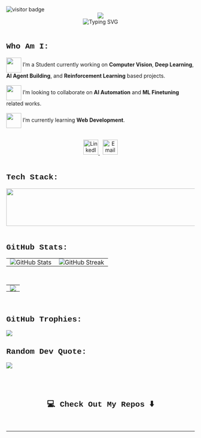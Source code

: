 <img src="https://visitor-badge.laobi.icu/badge?page_id=Ashok-19.Ashok-19" alt="visitor badge"/>

<div align="center">
 <img src=https://i.imgur.com/auqdmg7.png" />
</div>

<div align='center'>
  <img src="https://readme-typing-svg.herokuapp.com?font=Fira+Code&weight=500&size=24&duration=2500&pause=1000&color=FF2828&center=true&vCenter=true&width=650&lines=I+like+building+Things;Passionate+about+AI+%26+Computer+Vision;Student+%40+Kumaraguru+College+of+Technology;🤟"alt="Typing SVG" />
</div>
</br>

<div align = 'left'>
    <h2 style="font-family: Courier New;"> Who Am I:
    </h2>
</div>

<p>
  <img src="https://media.giphy.com/media/QssGEmpkyEOhBCb7e1/giphy.gif" width="40px" style="vertical-align: middle;"/> 
  I’m a Student currently working on <b>Computer Vision</b>, <b>Deep Learning</b>, <b>AI Agent Building</b>, and <b>Reinforcement Learning</b> based projects.
  
  <br>
  </br>

  <img src="https://media.giphy.com/media/LnQjpWaON8nhr21vNW/giphy.gif" width="40px" style="vertical-align: middle;"/> 
  I’m looking to collaborate on <b>AI Automation</b> and <b>ML Finetuning</b> related works.
   <br>
  </br>


  <img src="https://media.giphy.com/media/WUlplcMpOCEmTGBtBW/giphy.gif" width="40px" style="vertical-align: middle;"/> 
  I’m currently learning <b>Web Development</b>.
</p>

</br>


<div align='center'>
  <a href="https://linkedin.com/in/ashok-19">
    <img src="https://img.shields.io/badge/LinkedIn-%230077B5.svg?logo=linkedin&logoColor=white" alt="LinkedIn" style="height:40px;" />
  </a>
  &nbsp;
  <a href="mailto:ashokraja1910@gmail.com">
    <img src="https://img.shields.io/badge/Email-D14836?logo=gmail&logoColor=white" alt="Email" style="height:40px;" />
  </a>
</div>
</br>

<div align='left'>
  <h2 style="font-family: Courier New;">Tech Stack:</h2>
</div>

<div align="center">
    <a href="https://skillicons.dev">
      <img src="https://skillicons.dev/icons?i=git,linux,docker,aws,python,pytorch,opencv,react,mongodb,mysql,firebase,ubuntu,vercel" width="900" height="100" />
    </a>
</div>



</br>
<div align = 'left'>
    <h2 style="font-family: Courier New;"> GitHub Stats:
    </h2>
</div>


<table align="center" style="border-collapse: collapse; border: none;">
  <tr>
    <td style="border: none; padding: 0 10px;">
      <img src="https://github-readme-stats.vercel.app/api?username=Ashok-19&theme=gruvbox_light&hide_border=true&include_all_commits=true&count_private=true&show_icons=true" alt="GitHub Stats" style="border: none; box-shadow: none;" />
    </td>
    <td style="border: none; padding: 0 10px;">
      <img src="https://nirzak-streak-stats.vercel.app/?user=Ashok-19&theme=gruvbox_light&hide_border=true" alt="GitHub Streak" style="border: none; box-shadow: none;" />
    </td>
  </tr>
</table>


</br>

<table align="center" style="border-collapse: collapse; border: none;">
  <tr>
    <td style="border: none; padding: 0 10px;">
      <img src="https://github-readme-activity-graph.vercel.app/graph?username=Ashok-19&bg_color=fbf1c7&color=3c3836&line=98971a&point=458588&area=true&hide_border=false" style="border: none; box-shadow: true;" />
    </td>
  </tr>
</table>

</br>
<div align = 'left'>
    <h2 style="font-family: Courier New;"> GitHub Trophies:
    </h2>
</div>

![](https://github-profile-trophy.vercel.app/?username=Ashok-19&theme=gruvbox&no-frame=false&no-bg=false&margin-w=20)
<br>

<div align = 'left'>
    <h2 style="font-family: Courier New;"> Random Dev Quote:
    </h2>
</div>

![](https://quotes-github-readme.vercel.app/api?type=horizontal&theme=gruvbox)</br>
</br>

<div align="center" style="font-family: 'Courier New'; padding: 20px;">
  <h2>💻 Check Out My Repos ⬇️ </h2>
</div>



---

